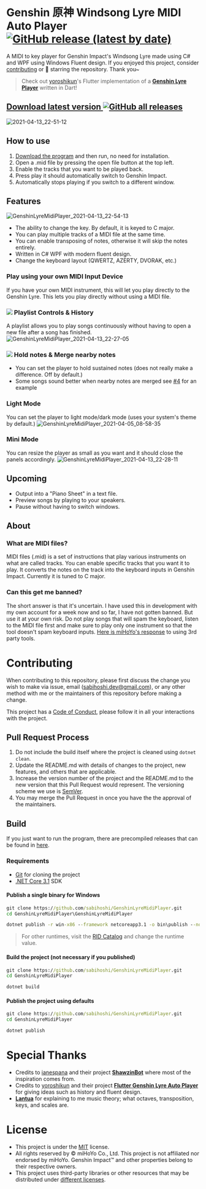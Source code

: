 # Genshin 原神 Windsong Lyre MIDI Auto Player [![GitHub release (latest by date)](https://img.shields.io/github/v/release/sabihoshi/GenshinLyreMidiPlayer)](https://github.com/sabihoshi/GenshinLyreMidiPlayer/releases/latest)

A MIDI to key player for Genshin Impact's Windsong Lyre made using C# and WPF using Windows Fluent design. If you enjoyed this project, consider [contributing](https://github.com/sabihoshi/GenshinLyreMidiPlayer#contributing) or 🌟 starring the repository. Thank you~

> Check out [yoroshikun](https://github.com/yoroshikun)'s Flutter implementation of a **[Genshin Lyre Player](https://github.com/yoroshikun/flutter_genshin_lyre_player)** written in Dart!

## **[Download latest version ![GitHub all releases](https://img.shields.io/github/downloads/sabihoshi/GenshinLyreMidiPlayer/total?style=social)](https://github.com/sabihoshi/GenshinLyreMidiPlayer/releases/latest)**

![2021-04-13_22-51-12](https://user-images.githubusercontent.com/25006819/114573455-f8f34d00-9caa-11eb-8288-57c193ca2d04.png)

## How to use

1. [Download the program](https://github.com/sabihoshi/GenshinLyreMidiPlayer/releases/latest) and then run, no need for installation.
2. Open a .mid file by pressing the open file button at the top left.
3. Enable the tracks that you want to be played back.
4. Press play it should automatically switch to Genshin Impact.
5. Automatically stops playing if you switch to a different window.

## Features
![GenshinLyreMidiPlayer_2021-04-13_22-54-13](https://user-images.githubusercontent.com/25006819/114573746-38ba3480-9cab-11eb-8535-faa686a0ef09.png)
* The ability to change the key. By default, it is keyed to C major.
* You can play multiple tracks of a MIDI file at the same time.
* You can enable transposing of notes, otherwise it will skip the notes entirely.
* Written in C# WPF with modern fluent design.
* Change the keyboard layout (QWERTZ, AZERTY, DVORAK, etc.)

### Play using your own MIDI Input Device
If you have your own MIDI instrument, this will let you play directly to the Genshin Lyre. This lets you play directly without using a MIDI file.

### [![](https://img.shields.io/badge/v1.6.2-New!-yellow)](https://github.com/sabihoshi/GenshinLyreMidiPlayer/releases/tag/v1.6.2) Playlist Controls & History
A playlist allows you to play songs continuously without having to open a new file after a song has finished.
![GenshinLyreMidiPlayer_2021-04-13_22-27-05](https://user-images.githubusercontent.com/25006819/114570421-6651ae80-9ca8-11eb-9cb2-c9e322df14f0.png)

### [![](https://img.shields.io/badge/v1.5.0-New!-yellow)](https://github.com/sabihoshi/GenshinLyreMidiPlayer/releases/tag/v1.5.0) Hold notes & Merge nearby notes
  - You can set the player to hold sustained notes (does not really make a difference. Off by default.)
  - Some songs sound better when nearby notes are merged see [#4](https://github.com/sabihoshi/GenshinLyreMidiPlayer/issues/4) for an example

### Light Mode
You can set the player to light mode/dark mode (uses your system's theme by default.)
![GenshinLyreMidiPlayer_2021-04-05_08-58-35](https://user-images.githubusercontent.com/25006819/113526575-237b4100-95ed-11eb-813c-1e9c661624cf.png)

### Mini Mode
You can resize the player as small as you want and it should close the panels accordingly.
![GenshinLyreMidiPlayer_2021-04-13_22-28-11](https://user-images.githubusercontent.com/25006819/114570320-4e7a2a80-9ca8-11eb-8907-a47025a0539a.png)

## Upcoming
* Output into a "Piano Sheet" in a text file.
* Preview songs by playing to your speakers.
* Pause without having to switch windows.

## About

### What are MIDI files?
MIDI files (.mid) is a set of instructions that play various instruments on what are called tracks. You can enable specific tracks that you want it to play. It converts the notes on the track into the keyboard inputs in Genshin Impact. Currently it is tuned to C major.

### Can this get me banned?
The short answer is that it's uncertain. I have used this in development with my own account for a week now and so far, I have not gotten banned. But use it at your own risk. Do not play songs that will spam the keyboard, listen to the MIDI file first and make sure to play only one instrument so that the tool doesn't spam keyboard inputs. [Here is miHoYo's response](https://genshin.mihoyo.com/en/news/detail/5763) to using 3rd party tools.

# Contributing
When contributing to this repository, please first discuss the change you wish to make via issue, email (sabihoshi.dev@gmail.com), or any other method with me or the maintainers of this repository before making a change.

This project has a [Code of Conduct](CONTRIBUTING.md), please follow it in all your interactions with the project.

## Pull Request Process

1. Do not include the build itself where the project is cleaned using `dotnet clean`.
2. Update the README.md with details of changes to the project, new features, and others that are applicable.
3. Increase the version number of the project and the README.md to the new version that this
   Pull Request would represent. The versioning scheme we use is [SemVer](http://semver.org/).
4. You may merge the Pull Request in once you have the the approval of the maintainers.

## Build
If you just want to run the program, there are precompiled releases that can be found in [here](https://github.com/sabihoshi/GenshinLyreMidiPlayer/releases).
### Requirements
* [Git](https://git-scm.com) for cloning the project
* [.NET Core 3.1](https://dotnet.microsoft.com/download/dotnet/3.1) SDK

#### Publish a single binary for Windows
```bat
git clone https://github.com/sabihoshi/GenshinLyreMidiPlayer.git
cd GenshinLyreMidiPlayer\GenshinLyreMidiPlayer

dotnet publish -r win-x86 --framework netcoreapp3.1 -o bin\publish --no-self-contained -p:PublishSingleFile=true
```
> For other runtimes, visit the [RID Catalog](https://docs.microsoft.com/en-us/dotnet/core/rid-catalog) and change the runtime value.

#### Build the project (not necessary if you published)
```bat
git clone https://github.com/sabihoshi/GenshinLyreMidiPlayer.git
cd GenshinLyreMidiPlayer

dotnet build
```

#### Publish the project using defaults
```bat
git clone https://github.com/sabihoshi/GenshinLyreMidiPlayer.git
cd GenshinLyreMidiPlayer

dotnet publish
```

# Special Thanks
* Credits to [ianespana](ianespana) and their project **[ShawzinBot](https://github.com/ianespana/ShawzinBot)** where most of the inspiration comes from.
* Credits to [yoroshikun](https://github.com/yoroshikun) and their project **[Flutter Genshin Lyre Auto Player](https://github.com/yoroshikun/flutter_genshin_lyre_player)** for giving ideas such as history and fluent design.
* **[Lantua](https://github.com/lantua)** for explaining to me music theory; what octaves, transposition, keys, and scales are.

# License
* This project is under the [MIT](LICENSE.md) license.
* All rights reserved by © miHoYo Co., Ltd. This project is not affiliated nor endorsed by miHoYo. Genshin Impact™ and other properties belong to their respective owners.
* This project uses third-party libraries or other resources that may be
distributed under [different licenses](/THIRD-PARTY-NOTICES.md).
